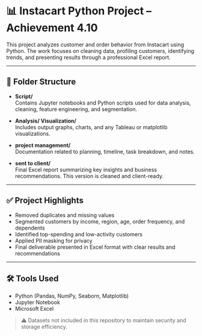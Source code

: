 # 📊 Instacart Python Project – Achievement 4.10

This project analyzes customer and order behavior from Instacart using Python. The work focuses on cleaning data, profiling customers, identifying trends, and presenting results through a professional Excel report.

---

## 📁 Folder Structure

- **Script/**  
  Contains Jupyter notebooks and Python scripts used for data analysis, cleaning, feature engineering, and segmentation.

- **Analysis/ Visualization/**  
  Includes output graphs, charts, and any Tableau or matplotlib visualizations.

- **project management/**  
  Documentation related to planning, timeline, task breakdown, and notes.

- **sent to client/**  
  Final Excel report summarizing key insights and business recommendations. This version is cleaned and client-ready.

---

## ✅ Project Highlights

- Removed duplicates and missing values
- Segmented customers by income, region, age, order frequency, and dependents
- Identified top-spending and low-activity customers
- Applied PII masking for privacy
- Final deliverable presented in Excel format with clear results and recommendations

---

## 🛠 Tools Used

- Python (Pandas, NumPy, Seaborn, Matplotlib)
- Jupyter Notebook
- Microsoft Excel

> ⚠️ Datasets not included in this repository to maintain security and storage efficiency.




